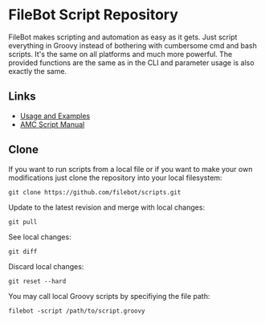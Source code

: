 # FileBot Script Repository

FileBot makes scripting and automation as easy as it gets. 
Just script everything in Groovy instead of bothering with 
cumbersome cmd and bash scripts. It's the same on all platforms 
and much more powerful. The provided functions are the same as 
in the CLI and parameter usage is also exactly the same.

## Links
* [Usage and Examples](https://www.filebot.net/forums/viewtopic.php?f=4&t=5)
* [AMC Script Manual](https://www.filebot.net/forums/viewtopic.php?f=4&t=215)

## Clone
If you want to run scripts from a local file or if you want to make your own modifications just clone the repository into your local filesystem:
```
git clone https://github.com/filebot/scripts.git
```
Update to the latest revision and merge with local changes:
```
git pull
```
See local changes:
```
git diff
```
Discard local changes:
```
git reset --hard
```
You may call local Groovy scripts by specifiying the file path:
```
filebot -script /path/to/script.groovy
```
